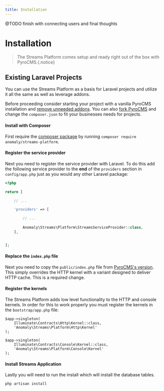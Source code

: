 ```yaml
---
title: Installation
---
```


@TODO finish with connecting users and final thoughts

# Installation

> The Streams Platform comes setup and ready right out of the box with PyroCMS.{.notice}

## Existing Laravel Projects

You can use the Streams Platform as a basis for Laravel projects and utilize it all the same as well as leverage addons.

Before proceeding consider starting your project with a vanilla PyroCMS installation and [remove unneeded addons](/documentation/pyrocms/latest/the-basics/optimizing). You can also [fork PyroCMS](https://github.com/pyrocms/pyrocms) and change the `composer.json` to fit your businesses needs for projects.

#### Install with Composer

First require the [composer package](https://packagist.org/packages/anomaly/streams-platform) by running `composer require anomaly/streams-platform`.

#### Register the service provider

Next you need to register the service provider with Laravel. To do this add the following service provider to the **end** of the `providers` section in `config/app.php` just as you would any other Laravel package:

```php
<?php

return [

    // ...

    'providers' => [

        // ...
        
        Anomaly\Streams\Platform\StreamsServiceProvider::class,
    ],


];

```

#### Replace the `index.php` file

Next you need to copy the `public/index.php` file from [PyroCMS's version](https://github.com/pyrocms/pyrocms/blob/3.7/public/index.php). This simply overrides the HTTP kernel with a variant designed to deliver HTTP cache. This is a required change.

#### Register the kernels

The Streams Platform adds low level functionality to the HTTP and console kernels. In order for this to work properly you must register the kernels in the `bootstrap/app.php` file:

    $app->singleton(
        Illuminate\Contracts\Http\Kernel::class,
        'Anomaly\Streams\Platform\Http\Kernel'
    );

    $app->singleton(
        Illuminate\Contracts\Console\Kernel::class,
        'Anomaly\Streams\Platform\Console\Kernel'
    );

#### Install Streams Application

Lastly you will need to run the install which will install the database tables.

```bash
php artisan install
```

 